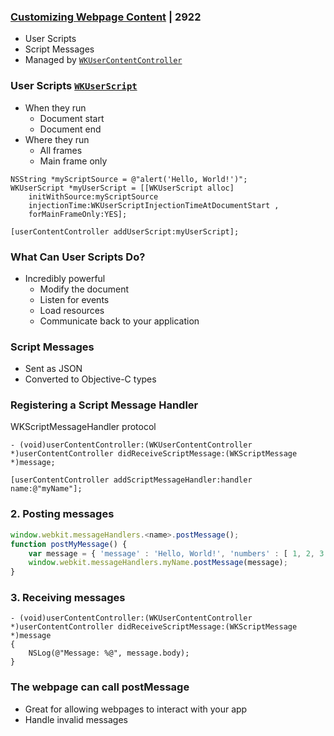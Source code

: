 

### [Customizing Webpage Content](3-customizing-webpage-content.md) | 2922

- User Scripts
- Script Messages
- Managed by [`WKUserContentController`](https://developer.apple.com/documentation/webkit/wkusercontentcontroller)


### User Scripts [`WKUserScript`](https://developer.apple.com/documentation/webkit/wkuserscript)

- When they run
  - Document start
  - Document end
- Where they run
  - All frames
  - Main frame only


```objc
NSString *myScriptSource = @"alert('Hello, World!')";
WKUserScript *myUserScript = [[WKUserScript alloc]  
    initWithSource:myScriptSource  
    injectionTime:WKUserScriptInjectionTimeAtDocumentStart , 
    forMainFrameOnly:YES];

[userContentController addUserScript:myUserScript];

```

### What Can User Scripts Do?

- Incredibly powerful
  - Modify the document
  - Listen for events
  - Load resources
  - Communicate back to your application

### Script Messages

- Sent as JSON
- Converted to Objective-C types


### Registering a Script Message Handler

WKScriptMessageHandler protocol 

```objc
- (void)userContentController:(WKUserContentController
*)userContentController didReceiveScriptMessage:(WKScriptMessage *)message;

[userContentController addScriptMessageHandler:handler name:@"myName"];

```

### 2. Posting messages

```js
window.webkit.messageHandlers.<name>.postMessage();
function postMyMessage() {
    var message = { 'message' : 'Hello, World!', 'numbers' : [ 1, 2, 3 ] };
    window.webkit.messageHandlers.myName.postMessage(message);
}
```

### 3. Receiving messages

```objc
- (void)userContentController:(WKUserContentController
*)userContentController didReceiveScriptMessage:(WKScriptMessage *)message
{
    NSLog(@"Message: %@", message.body);
}
```



### The webpage can call postMessage

- Great for allowing webpages to interact with your app
- Handle invalid messages


